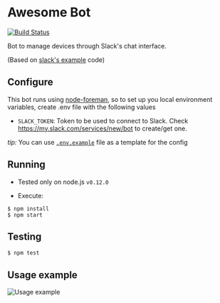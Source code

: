 # Awesome Bot

[![Build Status](https://travis-ci.org/indigotech/tqt-bot.svg?branch=master)](https://travis-ci.org/indigotech/tqt-bot)

Bot to manage devices through Slack's chat interface.

(Based on [slack's example](https://github.com/slackhq/node-slack-client/blob/master/examples/simple_reverse.coffee) code)

## Configure

This bot runs using [node-foreman](https://github.com/strongloop/node-foreman), so to set up you local environment variables, create .env file with the following values

- `SLACK_TOKEN`: Token to be used to connect to Slack. Check https://my.slack.com/services/new/bot to create/get one.

_tip:_ You can use [`.env.example`](.env.example) file as a template for the config

## Running

- Tested only on node.js `v0.12.0`

- Execute:
```
$ npm install
$ npm start
```

## Testing

```
$ npm test
```

## Usage example

![Usage example](assets/screenshot.png)

